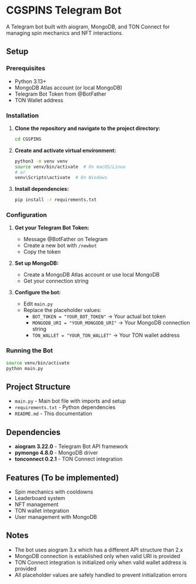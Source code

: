 # CGSPINS Telegram Bot

A Telegram bot built with aiogram, MongoDB, and TON Connect for managing spin mechanics and NFT interactions.

## Setup

### Prerequisites
- Python 3.13+
- MongoDB Atlas account (or local MongoDB)
- Telegram Bot Token from @BotFather
- TON Wallet address

### Installation

1. **Clone the repository and navigate to the project directory:**
   ```bash
   cd CGSPINS
   ```

2. **Create and activate virtual environment:**
   ```bash
   python3 -m venv venv
   source venv/bin/activate  # On macOS/Linux
   # or
   venv\Scripts\activate  # On Windows
   ```

3. **Install dependencies:**
   ```bash
   pip install -r requirements.txt
   ```

### Configuration

1. **Get your Telegram Bot Token:**
   - Message @BotFather on Telegram
   - Create a new bot with `/newbot`
   - Copy the token

2. **Set up MongoDB:**
   - Create a MongoDB Atlas account or use local MongoDB
   - Get your connection string

3. **Configure the bot:**
   - Edit `main.py`
   - Replace the placeholder values:
     - `BOT_TOKEN = "YOUR_BOT_TOKEN"` → Your actual bot token
     - `MONGODB_URI = "YOUR_MONGODB_URI"` → Your MongoDB connection string
     - `TON_WALLET = "YOUR_TON_WALLET"` → Your TON wallet address

### Running the Bot

```bash
source venv/bin/activate
python main.py
```

## Project Structure

- `main.py` - Main bot file with imports and setup
- `requirements.txt` - Python dependencies
- `README.md` - This documentation

## Dependencies

- **aiogram 3.22.0** - Telegram Bot API framework
- **pymongo 4.8.0** - MongoDB driver
- **tonconnect 0.2.1** - TON Connect integration

## Features (To be implemented)

- Spin mechanics with cooldowns
- Leaderboard system
- NFT management
- TON wallet integration
- User management with MongoDB

## Notes

- The bot uses aiogram 3.x which has a different API structure than 2.x
- MongoDB connection is established only when valid URI is provided
- TON Connect integration is initialized only when valid wallet address is provided
- All placeholder values are safely handled to prevent initialization errors 